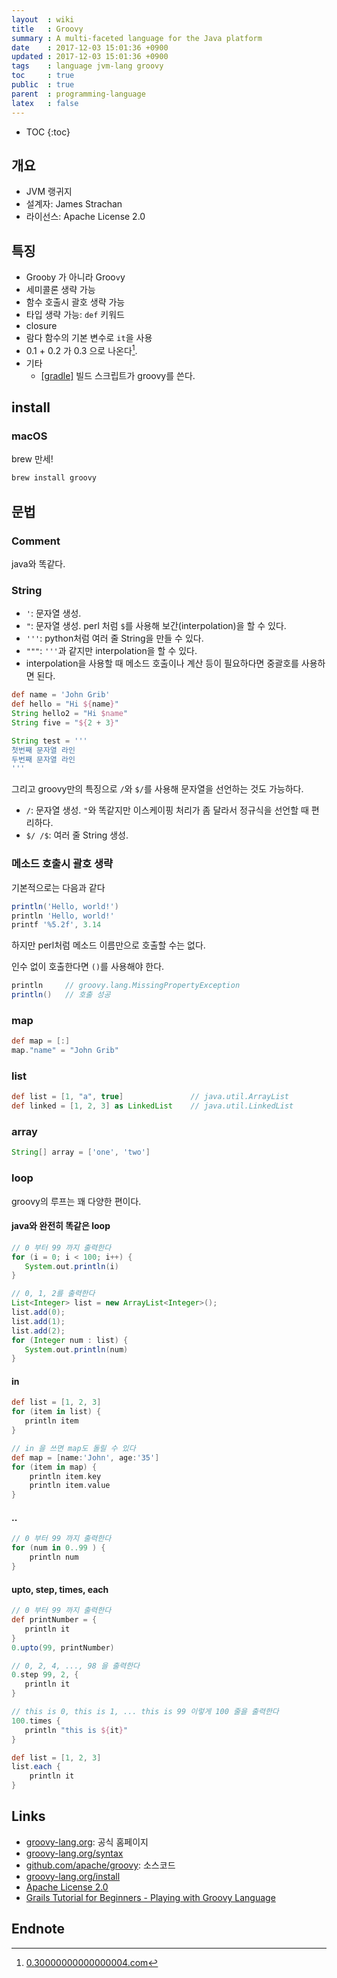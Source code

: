 ```yaml
---
layout  : wiki
title   : Groovy
summary : A multi-faceted language for the Java platform
date    : 2017-12-03 15:01:36 +0900
updated : 2017-12-03 15:01:36 +0900
tags    : language jvm-lang groovy
toc     : true
public  : true
parent  : programming-language
latex   : false
---
```

* TOC
{:toc}

## 개요

* JVM 랭귀지
* 설계자: James Strachan
* 라이선스: Apache License 2.0

## 특징

* Groo`b`y 가 아니라 Groo`v`y
* 세미콜론 생략 가능
* 함수 호출시 괄호 생략 가능
* 타입 생략 가능: `def` 키워드
* closure
* 람다 함수의 기본 변수로 `it`을 사용
* 0.1 + 0.2 가 0.3 으로 나온다[^1].
* 기타
    * [[gradle]](../gradle) 빌드 스크립트가 groovy를 쓴다.

## install

### macOS

brew 만세!

```bash
brew install groovy
```

## 문법

### Comment

java와 똑같다.

### String

* `'`: 문자열 생성.
* `"`: 문자열 생성. perl 처럼 `$`를 사용해 보간(interpolation)을 할 수 있다.
* `'''`: python처럼 여러 줄 String을 만들 수 있다.
* `"""`: `'''`과 같지만 interpolation을 할 수 있다.
* interpolation을 사용할 때 메소드 호출이나 계산 등이 필요하다면 중괄호를 사용하면 된다.

```groovy
def name = 'John Grib'
def hello = "Hi ${name}"
String hello2 = "Hi $name"
String five = "${2 + 3}"

String test = '''
첫번째 문자열 라인
두번째 문자열 라인
'''
```

그리고 groovy만의 특징으로 `/`와 `$/`를 사용해 문자열을 선언하는 것도 가능하다.

* `/`: 문자열 생성. `"`와 똑같지만 이스케이핑 처리가 좀 달라서 정규식을 선언할 때 편리하다.
* `$/ /$`: 여러 줄 String 생성.

### 메소드 호출시 괄호 생략

기본적으로는 다음과 같다

```groovy
println('Hello, world!')
println 'Hello, world!'
printf '%5.2f', 3.14
```

하지만 perl처럼 메소드 이름만으로 호출할 수는 없다.

인수 없이 호출한다면 `()`를 사용해야 한다.

```groovy
println     // groovy.lang.MissingPropertyException
println()   // 호출 성공
```

### map

```groovy
def map = [:]
map."name" = "John Grib"
```

### list

```groovy
def list = [1, "a", true]               // java.util.ArrayList
def linked = [1, 2, 3] as LinkedList    // java.util.LinkedList
```

### array

```groovy
String[] array = ['one', 'two']
```

### loop

groovy의 루프는 꽤 다양한 편이다.

#### java와 완전히 똑같은 loop

```groovy
// 0 부터 99 까지 출력한다
for (i = 0; i < 100; i++) {
   System.out.println(i)
}

// 0, 1, 2를 출력한다
List<Integer> list = new ArrayList<Integer>();
list.add(0);
list.add(1);
list.add(2);
for (Integer num : list) {
   System.out.println(num)
}
```

#### in

```groovy
def list = [1, 2, 3]
for (item in list) {
   println item
}

// in 을 쓰면 map도 돌릴 수 있다
def map = [name:'John', age:'35']
for (item in map) {
    println item.key
    println item.value
}
```

#### ..

```groovy
// 0 부터 99 까지 출력한다
for (num in 0..99 ) {
    println num
}
```

#### upto, step, times, each

```groovy
// 0 부터 99 까지 출력한다
def printNumber = {
   println it
}
0.upto(99, printNumber)

// 0, 2, 4, ..., 98 을 출력한다
0.step 99, 2, {
   println it
}

// this is 0, this is 1, ... this is 99 이렇게 100 줄을 출력한다
100.times {
   println "this is ${it}"
}

def list = [1, 2, 3]
list.each {
    println it
}
```

## Links

* [groovy-lang.org](http://www.groovy-lang.org/): 공식 홈페이지
* [groovy-lang.org/syntax](http://groovy-lang.org/syntax.html)
* [github.com/apache/groovy](https://github.com/apache/groovy): 소스코드
* [groovy-lang.org/install](http://groovy-lang.org/install.html)
* [Apache License 2.0](https://www.apache.org/licenses/#2.0)
* [Grails Tutorial for Beginners - Playing with Groovy Language](http://grails.asia/grails-tutorial-for-beginners-playing-with-groovy-language)

## Endnote

[^1]: [0.30000000000000004.com](http://0.30000000000000004.com/)
